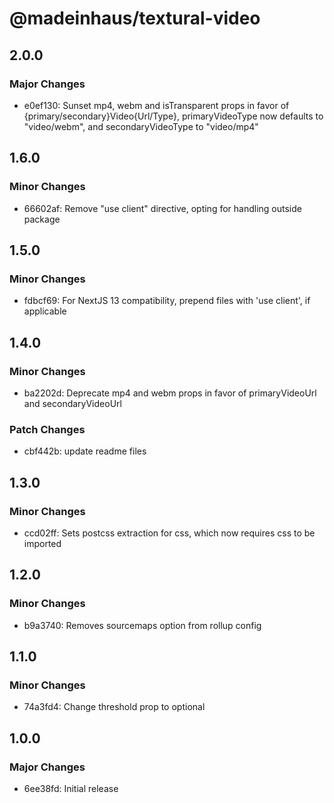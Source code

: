# @madeinhaus/textural-video

## 2.0.0

### Major Changes

- e0ef130: Sunset mp4, webm and isTransparent props in favor of {primary/secondary}Video{Url/Type}, primaryVideoType now defaults to "video/webm", and secondaryVideoType to "video/mp4"

## 1.6.0

### Minor Changes

- 66602af: Remove "use client" directive, opting for handling outside package

## 1.5.0

### Minor Changes

- fdbcf69: For NextJS 13 compatibility, prepend files with 'use client', if applicable

## 1.4.0

### Minor Changes

- ba2202d: Deprecate mp4 and webm props in favor of primaryVideoUrl and secondaryVideoUrl

### Patch Changes

- cbf442b: update readme files

## 1.3.0

### Minor Changes

- ccd02ff: Sets postcss extraction for css, which now requires css to be imported

## 1.2.0

### Minor Changes

- b9a3740: Removes sourcemaps option from rollup config

## 1.1.0

### Minor Changes

- 74a3fd4: Change threshold prop to optional

## 1.0.0

### Major Changes

- 6ee38fd: Initial release
